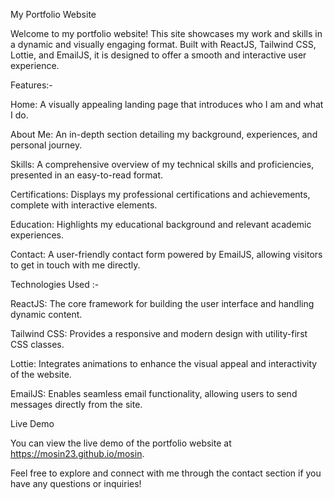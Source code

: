 
My Portfolio Website


Welcome to my portfolio website! This site showcases my work and skills in a dynamic and visually engaging format. Built with ReactJS, Tailwind CSS, Lottie, and EmailJS, it is designed to offer a smooth and interactive user experience.

Features:-

Home: A visually appealing landing page that introduces who I am and what I do.

About Me: An in-depth section detailing my background, experiences, and personal journey.

Skills: A comprehensive overview of my technical skills and proficiencies, presented in an easy-to-read format.

Certifications: Displays my professional certifications and achievements, complete with interactive elements.

Education: Highlights my educational background and relevant academic experiences.

Contact: A user-friendly contact form powered by EmailJS, allowing visitors to get in touch with me directly.

Technologies Used :-

ReactJS: The core framework for building the user interface and handling dynamic content.

Tailwind CSS: Provides a responsive and modern design with utility-first CSS classes.

Lottie: Integrates animations to enhance the visual appeal and interactivity of the website.

EmailJS: Enables seamless email functionality, allowing users to send messages directly from the site.


Live Demo

You can view the live demo of the portfolio website at https://mosin23.github.io/mosin.

Feel free to explore and connect with me through the contact section if you have any questions or inquiries!
